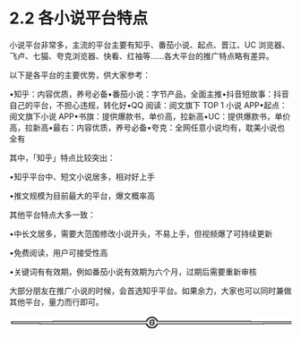 # 2.2 各小说平台特点

小说平台非常多，主流的平台主要有知乎、番茄小说、起点、晋江、UC 浏览器、飞卢、七猫、夸克浏览器、快看、红袖等……各大平台的推广特点略有差异。

以下是各平台的主要优势，供大家参考：

•知乎：内容优质，养号必备•番茄小说：字节产品，全面主推•抖音短故事：抖音自己的平台，不担心违规，转化好•QQ 阅读：阅文旗下 TOP 1 小说 APP•起点：阅文旗下小说 APP•书旗：提供爆款书，单价高，拉新高•UC：提供爆款书，单价高，拉新高•最右：内容优质，养号必备•夸克：全网任意小说均有，耽美小说也全有

其中，「知乎」特点比较突出：

•知乎平台中、短文小说居多，相对好上手

•推文规模为目前最大的平台，爆文概率高

其他平台特点大多一致：

•中长文居多，需要大范围修改小说开头，不易上手，但视频爆了可持续更新

•免费阅读，用户可接受性高

•关键词有有效期，例如番茄小说有效期为六个月，过期后需要重新审核

大部分朋友在推广小说的时候，会首选知乎平台。如果余力，大家也可以同时兼做其他平台，量力而行即可。

![](img/8cd4882c394e0a215918dd25d4aa188b.png)